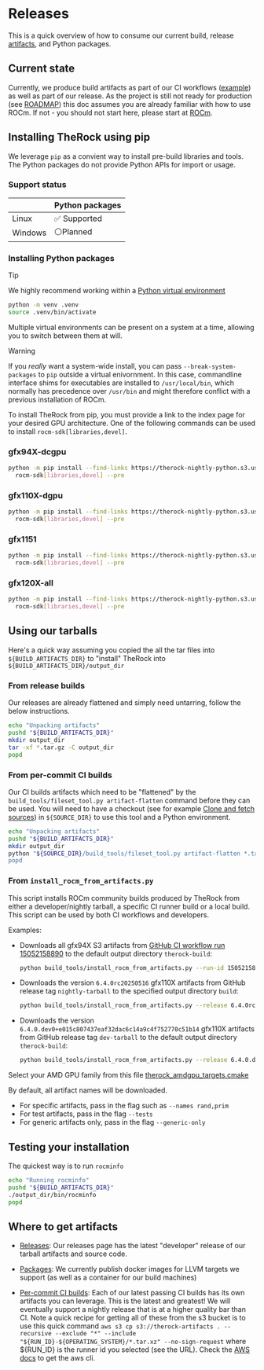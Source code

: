 # Releases

This is a quick overview of how to consume our current build, release [artifacts](docs/development/artifacts.md), and Python packages.

## Current state

Currently, we produce build artifacts as part of our CI workflows ([example](.github/workflows/build_linux_packages.yml)) as well as part of our release. As the project is still not ready for production (see [ROADMAP](ROADMAP.md)) this doc assumes you are already familiar with how to use ROCm. If not - you should not start here, please start at [ROCm](https://github.com/ROCm/ROCm).

## Installing TheRock using pip

We leverage `pip` as a convient way to install pre-build libraries and tools. The Python packages do not provide Python APIs for import or usage.

### Support status

|         | Python packages |
| ------- | --------------- |
| Linux   | ✅ Supported    |
| Windows | ⚪Planned       |

### Installing Python packages

> [!TIP]
> We highly recommend working within a [Python virtual environment](https://docs.python.org/3/library/venv.html)
>
> ```bash
> python -m venv .venv
> source .venv/bin/activate
> ```
>
> Multiple virtual environments can be present on a system at a time, allowing you to switch between them at will.

> [!WARNING]
> If you _really_ want a system-wide install, you can pass `--break-system-packages` to `pip` outside a virtual enivornment.
> In this case, commandline interface shims for executables are installed to `/usr/local/bin`, which normally has precedence over `/usr/bin` and might therefore conflict with a previous installation of ROCm.

To install TheRock from pip, you must provide a link to the index page for your desired GPU architecture.
One of the following commands can be used to install `rocm-sdk[libraries,devel]`.

### gfx94X-dcgpu

```bash
python -m pip install --find-links https://therock-nightly-python.s3.us-east-2.amazonaws.com/gfx94X-dcgpu/index.html \
  rocm-sdk[libraries,devel] --pre
```

### gfx110X-dgpu

```bash
python -m pip install --find-links https://therock-nightly-python.s3.us-east-2.amazonaws.com/gfx110X-dgpu/index.html \
  rocm-sdk[libraries,devel] --pre
```

### gfx1151

```bash
python -m pip install --find-links https://therock-nightly-python.s3.us-east-2.amazonaws.com/gfx1151/index.html \
  rocm-sdk[libraries,devel] --pre
```

### gfx120X-all

```bash
python -m pip install --find-links https://therock-nightly-python.s3.us-east-2.amazonaws.com/gfx120X-all/index.html \
  rocm-sdk[libraries,devel] --pre
```

## Using our tarballs

Here's a quick way assuming you copied the all the tar files into `${BUILD_ARTIFACTS_DIR}` to "install" TheRock into `${BUILD_ARTIFACTS_DIR}/output_dir`

### From release builds

Our releases are already flattened and simply need untarring, follow the below instructions.

```bash
echo "Unpacking artifacts"
pushd "${BUILD_ARTIFACTS_DIR}"
mkdir output_dir
tar -xf *.tar.gz -C output_dir
popd
```

### From per-commit CI builds

Our CI builds artifacts which need to be "flattened" by the `build_tools/fileset_tool.py artifact-flatten` command before they can be used. You will need to have a checkout (see for example [Clone and fetch sources](https://github.com/ROCm/TheRock/blob/main/docs/development/windows_support.md#clone-and-fetch-sources)) in `${SOURCE_DIR}` to use this tool and a Python environment.

```bash
echo "Unpacking artifacts"
pushd "${BUILD_ARTIFACTS_DIR}"
mkdir output_dir
python "${SOURCE_DIR}/build_tools/fileset_tool.py artifact-flatten *.tar.xz -o output_dir --verbose
popd
```

### From `install_rocm_from_artifacts.py`

This script installs ROCm community builds produced by TheRock from either a
developer/nightly tarball, a specific CI runner build or a local build. This
script can be used by both CI workflows and developers.

Examples:

- Downloads all gfx94X S3 artifacts from [GitHub CI workflow run 15052158890](https://github.com/ROCm/TheRock/actions/runs/15052158890) to the default output directory `therock-build`:

  ```bash
  python build_tools/install_rocm_from_artifacts.py --run-id 15052158890 --amdgpu-family gfx94X-dcgpu --tests
  ```

- Downloads the version `6.4.0rc20250516` gfx110X artifacts from GitHub release tag `nightly-tarball` to the specified output directory `build`:

  ```bash
  python build_tools/install_rocm_from_artifacts.py --release 6.4.0rc20250516 --amdgpu-family gfx110X-dgpu --output-dir build
  ```

- Downloads the version `6.4.0.dev0+e015c807437eaf32dac6c14a9c4f752770c51b14` gfx110X artifacts from GitHub release tag `dev-tarball` to the default output directory `therock-build`:

  ```bash
  python build_tools/install_rocm_from_artifacts.py --release 6.4.0.dev0+e015c807437eaf32dac6c14a9c4f752770c51b14 --amdgpu-family gfx110X-dgpu
  ```

Select your AMD GPU family from this file [therock_amdgpu_targets.cmake](https://github.com/ROCm/TheRock/blob/59c324a759e8ccdfe5a56e0ebe72a13ffbc04c1f/cmake/therock_amdgpu_targets.cmake#L44-L81)

By default, all artifact names will be downloaded.

- For specific artifacts, pass in the flag such as `--names rand,prim`
- For test artifacts, pass in the flag `--tests`
- For generic artifacts only, pass in the flag `--generic-only`

## Testing your installation

The quickest way is to run `rocminfo`

```bash
echo "Running rocminfo"
pushd "${BUILD_ARTIFACTS_DIR}"
./output_dir/bin/rocminfo
popd
```

## Where to get artifacts

- [Releases](https://github.com/ROCm/TheRock/releases): Our releases page has the latest "developer" release of our tarball artifacts and source code.

- [Packages](https://github.com/orgs/ROCm/packages?repo_name=TheRock): We currently publish docker images for LLVM targets we support (as well as a container for our build machines)

- [Per-commit CI builds](https://github.com/ROCm/TheRock/actions/workflows/ci.yml?query=branch%3Amain+is%3Asuccess): Each of our latest passing CI builds has its own artifacts you can leverage. This is the latest and greatest! We will eventually support a nightly release that is at a higher quality bar than CI. Note a quick recipe for getting all of these from the s3 bucket is to use this quick command `aws s3 cp s3://therock-artifacts . --recursive --exclude "*" --include "${RUN_ID}-${OPERATING_SYSTEM}/*.tar.xz" --no-sign-request` where ${RUN_ID} is the runner id you selected (see the URL). Check the [AWS docs](https://docs.aws.amazon.com/cli/latest/userguide/getting-started-install.html) to get the aws cli.

